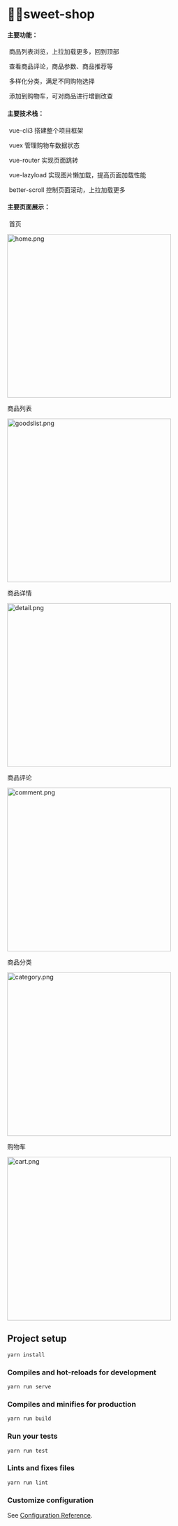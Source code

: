# 💃💃sweet-shop

#### 主要功能：

​	商品列表浏览，上拉加载更多，回到顶部

​	查看商品评论，商品参数、商品推荐等

​	多样化分类，满足不同购物选择

​	添加到购物车，可对商品进行增删改查



#### 主要技术栈：

​	vue-cli3 搭建整个项目框架

​	vuex 管理购物车数据状态

​	vue-router 实现页面跳转

​	vue-lazyload 实现图片懒加载，提高页面加载性能

​	better-scroll 控制页面滚动，上拉加载更多



#### 主要页面展示：

​	首页

<img src="https://i.loli.net/2020/05/06/kbf8ZxHCQjtG2z4.png" alt="home.png" style="width:375px" />

商品列表

<img src="https://i.loli.net/2020/05/06/TFwj2f9xi3Om8GL.png" alt="goodslist.png" style="width:375px" />

商品详情

<img src="https://i.loli.net/2020/05/06/5GeLInlojCA7KRq.png" alt="detail.png" style="width:375px" />

商品评论

<img src="https://i.loli.net/2020/05/06/BIbTtrXE9hR7Hq4.png" alt="comment.png" style="width:375px" />

商品分类

<img src="https://i.loli.net/2020/05/06/HAcLWXQRYUBwNsT.png" alt="category.png" style="width:375px" />



购物车

<img src="https://i.loli.net/2020/05/06/klv9x5EAgytXwCO.png" alt="cart.png" style="width:375px" />

## Project setup

```
yarn install
```

### Compiles and hot-reloads for development
```
yarn run serve
```

### Compiles and minifies for production
```
yarn run build
```

### Run your tests
```
yarn run test
```

### Lints and fixes files
```
yarn run lint
```

### Customize configuration
See [Configuration Reference](https://cli.vuejs.org/config/).
